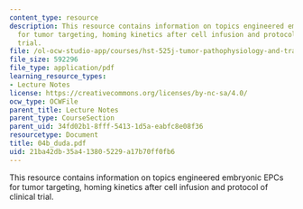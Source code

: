 ```yaml
---
content_type: resource
description: This resource contains information on topics engineered embryonic EPCs
  for tumor targeting, homing kinetics after cell infusion and protocol of clinical
  trial.
file: /ol-ocw-studio-app/courses/hst-525j-tumor-pathophysiology-and-transport-phenomena-fall-2005/21ba42db35a413805229a17b70ff0fb6_04b_duda.pdf
file_size: 592296
file_type: application/pdf
learning_resource_types:
- Lecture Notes
license: https://creativecommons.org/licenses/by-nc-sa/4.0/
ocw_type: OCWFile
parent_title: Lecture Notes
parent_type: CourseSection
parent_uid: 34fd02b1-8fff-5413-1d5a-eabfc8e08f36
resourcetype: Document
title: 04b_duda.pdf
uid: 21ba42db-35a4-1380-5229-a17b70ff0fb6
---
```

This resource contains information on topics engineered embryonic EPCs for tumor targeting, homing kinetics after cell infusion and protocol of clinical trial.